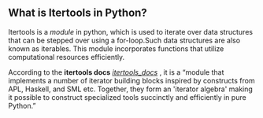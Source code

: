 What is Itertools in Python?
----------------------------

Itertools is a *module* in python, which is used to iterate over data structures that can be stepped over using a for-loop.Such data structures are also known as iterables. This module incorporates functions that utilize computational resources efficiently.

According to the **itertools docs** [*itertools_docs*](https://docs.python.org/3/library/itertools.html) , it is a “module that implements a number of iterator building blocks inspired by constructs from APL, Haskell, and SML etc. Together, they form an 'iterator algebra' making it possible to construct specialized tools succinctly and efficiently in pure Python.”

